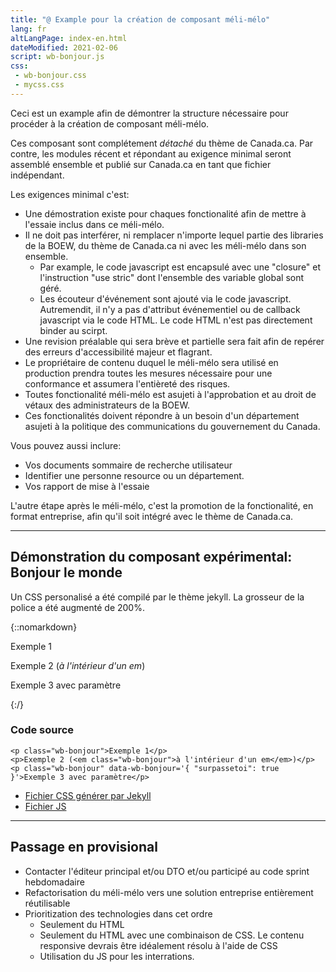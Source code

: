 ```yaml
---
title: "@ Example pour la création de composant méli-mélo"
lang: fr
altLangPage: index-en.html
dateModified: 2021-02-06
script: wb-bonjour.js
css:
 - wb-bonjour.css
 - mycss.css
---
```


Ceci est un example afin de démontrer la structure nécessaire pour procéder à la création de composant méli-mélo.

Ces composant sont complétement *détaché* du thème de Canada.ca. Par contre, les modules récent et répondant au exigence minimal seront assemblé ensemble et publié sur Canada.ca en tant que fichier indépendant.

Les exigences minimal c'est:

* Une démostration existe pour chaques fonctionalité afin de mettre à l'essaie  inclus dans ce méli-mélo.
* Il ne doit pas interférer, ni remplacer n'importe lequel partie des libraries de la BOEW, du thème de Canada.ca ni avec les méli-mélo dans son ensemble.
	- Par example, le code javascript est encapsulé avec une "closure" et l'instruction "use stric" dont l'ensemble des variable global sont géré. 
	- Les écouteur d'événement sont ajouté via le code javascript. Autremendit, il n'y a pas d'attribut événementiel ou de callback javascript via le code HTML. Le code HTML n'est pas directement binder au scirpt.
* Une revision préalable qui sera brève et partielle sera fait afin de repérer des erreurs d'accessibilité majeur et flagrant.
* Le propriétaire de contenu duquel le méli-mélo sera utilisé en production prendra toutes les mesures nécessaire pour une conformance et assumera l'entièreté des risques.
* Toutes fonctionalité méli-mélo est asujeti à l'approbation et au droit de vétaux des administrateurs de la BOEW.
* Ces fonctionalités doivent répondre à un besoin d'un département asujeti à la politique des communications du gouvernement du Canada.

Vous pouvez aussi inclure:
* Vos documents sommaire de recherche utilisateur
* Identifier une personne resource ou un département.
* Vos rapport de mise à l'essaie

L'autre étape après le méli-mélo, c'est la promotion de la fonctionalité, en format entreprise, afin qu'il soit intégré avec le thème de Canada.ca.

----

## Démonstration du composant expérimental: Bonjour le monde

Un CSS personalisé a été compilé par le thème jekyll. La grosseur de la police a été augmenté de 200%.

{::nomarkdown}
<div class="well">
	<p class="wb-bonjour">Exemple 1</p>
	<p>Exemple 2 (<em class="wb-bonjour">à l'intérieur d'un em</em>)</p>
	<p class="wb-bonjour" data-wb-bonjour='{ "surpassetoi": true }'>Exemple 3 avec paramètre</p>
</div>
{:/}

### Code source

```
<p class="wb-bonjour">Exemple 1</p>
<p>Exemple 2 (<em class="wb-bonjour">à l'intérieur d'un em</em>)</p>
<p class="wb-bonjour" data-wb-bonjour='{ "surpassetoi": true }'>Exemple 3 avec paramètre</p>

```

* [Fichier CSS générer par Jekyll](wb-bonjour.css)
* [Fichier JS](wb-bonjour.js)

----

## Passage en provisional

* Contacter l'éditeur principal et/ou DTO et/ou participé au code sprint hebdomadaire
* Refactorisation du méli-mélo vers une solution entreprise entièrement réutilisable
* Prioritization des technologies dans cet ordre
	- Seulement du HTML
	- Seulement du HTML avec une combinaison de CSS. Le contenu responsive devrais être idéalement résolu à l'aide de CSS
	- Utilisation du JS pour les interrations.
